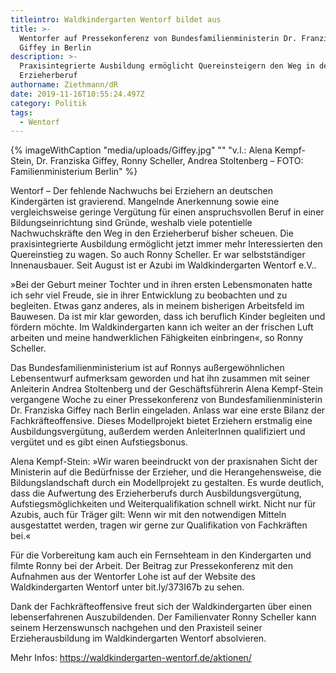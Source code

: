 ```yaml
---
titleintro: Waldkindergarten Wentorf bildet aus
title: >-
  Wentorfer auf Pressekonferenz von Bundesfamilienministerin Dr. Franziska
  Giffey in Berlin
description: >-
  Praxisintegrierte Ausbildung ermöglicht Quereinsteigern den Weg in den
  Erzieherberuf
authorname: Ziethmann/dR
date: 2019-11-16T10:55:24.497Z
category: Politik
tags:
  - Wentorf
---
```

{% imageWithCaption "media/uploads/Giffey.jpg" "" "v.l.: Alena Kempf-Stein, Dr. Franziska Giffey, Ronny Scheller, Andrea Stoltenberg – FOTO: Familienministerium Berlin" %}

Wentorf – Der fehlende Nachwuchs bei Erziehern an deutschen Kindergärten ist gravierend. Mangelnde Anerkennung sowie eine vergleichsweise geringe Vergütung für einen anspruchsvollen Beruf in einer Bildungseinrichtung sind Gründe, weshalb viele potentielle Nachwuchskräfte den Weg in den Erzieherberuf bisher scheuen. Die praxisintegrierte Ausbildung ermöglicht jetzt immer mehr Interessierten den Quereinstieg zu wagen. So auch Ronny Scheller. Er war selbstständiger Innenausbauer. Seit August ist er Azubi im Waldkindergarten Wentorf e.V..

»Bei der Geburt meiner Tochter und in ihren ersten Lebensmonaten hatte ich sehr viel Freude, sie in ihrer Entwicklung zu beobachten und zu begleiten. Etwas ganz anderes, als in meinem bisherigen Arbeitsfeld im Bauwesen. Da ist mir klar geworden, dass ich beruflich Kinder begleiten und fördern möchte. Im Waldkindergarten kann ich weiter an der frischen Luft arbeiten und meine handwerklichen Fähigkeiten einbringen«, so Ronny Scheller.

Das Bundesfamilienministerium ist auf Ronnys außergewöhnlichen Lebensentwurf aufmerksam geworden und hat ihn zusammen mit seiner Anleiterin Andrea Stoltenberg und der Geschäftsführerin Alena Kempf-Stein vergangene Woche zu einer Pressekonferenz von Bundesfamilienministerin Dr. Franziska Giffey nach Berlin eingeladen. Anlass war eine erste Bilanz der Fachkräfteoffensive. Dieses Modellprojekt bietet Erziehern erstmalig eine Ausbildungsvergütung, außerdem werden AnleiterInnen qualifiziert und vergütet und es gibt einen Aufstiegsbonus.

Alena Kempf-Stein: »Wir waren beeindruckt von der praxisnahen Sicht der Ministerin auf die Bedürfnisse der Erzieher, und die Herangehensweise, die Bildungslandschaft durch ein Modellprojekt zu gestalten. Es wurde deutlich, dass die Aufwertung des Erzieherberufs durch Ausbildungsvergütung, Aufstiegsmöglichkeiten und Weiterqualifikation schnell wirkt. Nicht nur für Azubis, auch für Träger gilt: Wenn wir mit den notwendigen Mitteln ausgestattet werden, tragen wir gerne zur Qualifikation von Fachkräften bei.«

Für die Vorbereitung kam auch ein Fernsehteam in den Kindergarten und filmte Ronny bei der Arbeit. Der Beitrag zur Pressekonferenz mit den Aufnahmen aus der Wentorfer Lohe ist auf der Website des Waldkindergarten Wentorf unter bit.ly/373I67b zu sehen.

Dank der Fachkräfteoffensive freut sich der Waldkindergarten über einen lebenserfahrenen Auszubildenden. Der Familienvater Ronny Scheller kann seinem Herzenswunsch nachgehen und den Praxisteil seiner Erzieherausbildung im Waldkindergarten Wentorf absolvieren.

Mehr Infos: https://waldkindergarten-wentorf.de/aktionen/
